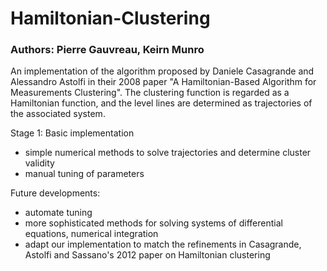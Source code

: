 # Hamiltonian-Clustering

### Authors: Pierre Gauvreau, Keirn Munro

An implementation of the algorithm proposed by Daniele Casagrande and Alessandro 
Astolfi in their 2008 paper "A Hamiltonian-Based Algorithm for Measurements 
Clustering". The clustering function is regarded as a Hamiltonian function, 
and the level lines are determined as trajectories of the associated system.

Stage 1: Basic implementation
- simple numerical methods to solve trajectories and determine cluster
validity
- manual tuning of parameters

Future developments:
- automate tuning
- more sophisticated methods for solving systems of differential
equations, numerical integration
- adapt our implementation to match the refinements in Casagrande, Astolfi and 
Sassano's 2012 paper on Hamiltonian clustering
